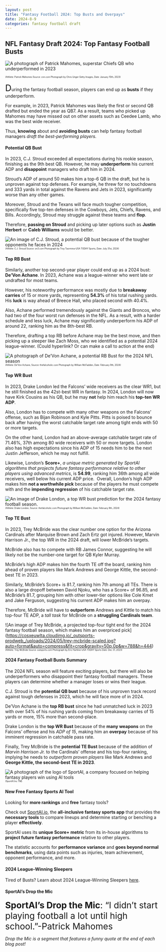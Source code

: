 ```yaml
---
layout: post
title: "Fantasy Football 2024: Top Busts and Overpays"
date: 2024-8-9
categories: fantasy football draft
---
```

## NFL Fantasy Draft 2024: Top Fantasy Football Busts 
![A photograph of Patrick Mahomes, superstar Chiefs QB who underperformed in 2023](https://media.cnn.com/api/v1/images/stellar/prod/230110173341-patrick-mahomes.jpg?c=16x9&q=h_653,w_1160,c_fill/f_webp)

<span style="font-size:0.5em;">(Athlete: Patrick Mahomes Source: cnn.com Photograph by Chris Unger Getty Images, Date: January 10th, 2023)</span>

<span style="font-size:2em;">D</span>uring the fantasy football season, players can end up as **busts** if they underperform.

For example, in 2023, Patrick Mahomes was likely the first or second QB drafted but ended the year as QB7. As a result, teams who picked up Mahomes may have missed out on other assets such as Ceedee Lamb, who was the best wide receiver. 

Thus, **knowing** about and **avoiding busts** can help fantasy football managers *draft the best-performing players.*

#### Potential QB Bust 

In 2023, C.J. Stroud exceeded all expectations during his rookie season, finishing as the 9th best QB. However, he may **underperform** his current ADP and **disappoint** managers who draft him in 2024. 

Stroud’s ADP of around 50 makes him a top-6 QB in the draft, but he is unproven against top defenses. For example, he threw for no touchdowns and 333 yards in total against the Ravens and Jets in 2023, significantly worse than any other games. 

Moreover, Stroud and the Texans will face much tougher competition, specifically five top-ten defenses in the Cowboys, Jets, Chiefs, Ravens, and Bills. Accordingly, Stroud may struggle against these teams and **flop**.

Therefore, **passing on Stroud** and picking up later options such as **Justin Herbert** or **Caleb Williams** would be better. 

![An image of C.J. Stroud, a potential QB bust because of the tougher opponents he faces in 2024](https://on3static.com/cdn-cgi/image/height=417,width=795,quality=90,fit=cover,gravity=0.5x0.5/uploads/dev/assets/cms/2024/06/08194005/cj-stroud-texans-1.jpg)
<span style="font-size:0.5em;">(Athlete: C.J. Stroud Source: on3.com Photograph by Troy Taormina-USA TODAY Sports, Date: July 31st, 2024)</span>

#### Top RB Bust 

Similarly, another top second-year player could end up as a 2024 bust: **De’Von Achane**. In 2023, Achane was a league-winner who went late or undrafted for most teams. 

However, his noteworthy performance was mostly due to **breakaway carries** of 15 or more yards, representing **54.3%** of his total rushing yards. His **luck** is way ahead of Breece Hall, who placed second with 40.4%. 

Also, Achane performed tremendously against the Giants and Broncos, who had two of the four worst run defenses in the NFL. As a result, with a harder schedule and less luck, Achane may significantly underperform his ADP of around 22, ranking him as the 8th-best RB. 

Therefore, drafting a top RB before Achane may be the best move, and then picking up a sleeper like Zach Moss, who we identified as a potential 2024 league-winner.  (Could hyperlink? Or can make a call to action at the end) 

![A photograph of De’Von Achane, a potential RB Bust for the 2024 NFL season](https://fhcsportsreport.com/wp-content/uploads/2023/10/miami-dolphins-running-back-devon-achane.jpg)
<span style="font-size:0.5em;">(Athlete: De’Von Achane, Source: thefalcoholic.com Photograph by William McFadden, Date: February 9th, 2024)</span>

#### Top WR Bust 

In 2023, Drake London led the Falcons’ wide receivers as the clear WR1, but he still finished as the 42st-best WR in fantasy. In 2024, London will now have Kirk Cousins as his QB, but he may **not** help him reach his **top-ten WR ADP**. 

Also, London has to compete with many other weapons on the Falcons’ offense, such as Bijan Robinson and Kyle Pitts. Pitts is poised to bounce back after having the worst catchable target rate among tight ends with 50 or more targets. 

On the other hand, London had an above-average catchable target rate of 71.46%, 37th among 80 wide receivers with 50 or more targets. London also has high expectations since his ADP of 15 needs him to be the next Justin Jefferson, which he may not fulfill. 

Likewise, London’s **Score+**, *a unique metric generated by SportAI algorithms that projects future fantasy performance relative to other players using advanced metrics*,  is **54.99**, ranking him 36th among all wide receivers, well below his current ADP price. 
​​
Overall, London’s high ADP makes him **not a worthwhile pick** because of the players he must compete with and the **impending regression** of his catchable target rate. 

![An image of Drake London, a top WR bust prediction for the 2024 fantasy football season.](https://cdn.vox-cdn.com/thumbor/l4GTA61cFGUeeMzvLFg0xYHwsOo=/0x0:6000x3141/fit-in/1200x630/cdn.vox-cdn.com/uploads/chorus_asset/file/25275338/1880118326.jpg)
<span style="font-size:0.5em;">(Athlete: Drake London, Source: thefalcoholic.com Photograph by William McFadden, Date: February 9th, 2024)</span>

#### Top TE Bust 

In 2023, Trey McBride was the clear number one option for the Arizona Cardinals after Marquise Brown and Zach Ertz got injured. However, Marvin Harrison Jr., the top WR in the 2024 draft, will lower McBride’s targets. 

McBride also has to compete with RB James Connor, suggesting he will likely not be the number-one target for QB Kyler Murray. 

McBride’s high ADP makes him the fourth TE off the board, ranking him ahead of proven players like Mark Andrews and George Kittle, the second-best TE in 2023. 

Similarly, McBride’s Score+ is 81.7, ranking him 7th among all TEs. There is also a large dropoff between David Njoku, who has a Score+ of 96.85, and McBride’s 81.7, grouping him with other lower-tier options like Cole Kmet and Jake Ferguson, suggesting his current ADP makes him an overpay.  

Therefore, McBride will have to **outperform** Andrews and Kittle to match his top-four TE ADP, a *tall task* for McBride on a **struggling Cardinals team**. 

![An image of Trey McBride, a projected top-four tight end for the 2024 fantasy football season, which makes him an overpriced pick] (https://cosxeuwlta.cloudimg.io/_outsports-prodweb_/uploads/2024/05/trey-mcbride-scaled.jpg?auto=format&auto=compress&fit=crop&gravity=50p,0p&w=788&h=444)
<span style="font-size:0.5em;">(Athlete: Trey McBride Source: outsports.com Photograph by  Eric Hartline-USA TODAY Sports Date: Dec 31, 2023)</span>

#### 2024 Fantasy Football Busts Summary 
The 2024 NFL season will feature exciting players, but there will also be underperformers who disappoint their fantasy football managers. These players can determine whether a manager loses or wins their league. 

C.J. Stroud is the **potential QB bust** because of his unproven track record against tough defenses in 2023, which he will face more of in 2024. 

De’Von Achane is the **top RB bust** since he had unmatched luck in 2023 with over 54% of his rushing yards coming from breakaway carries of 15 yards or more, 15% more than second-place. 

Drake London is the **top WR Bust** because of the **many weapons** on the Falcons’ offense and his *ADP of 15*, making him an **overpay** because of his imminent regression in catchable pass rate. 

Finally, Trey McBride is the **potential TE Bust** because of the addition of *Marvin Harrison Jr.* to the Cardinals’ offense and his top-four ranking, implying he needs to *outperform proven players* like Mark Andrews and **George Kittle, the second-best TE in 2023**. 

![A photograph of the logo of SportAI, a company focused on helping fantasy players win using AI tools](https://cdn.discordapp.com/attachments/761005468008579092/1268937624819863552/SportAI.png?ex=66ae3dc1&is=66acec41&hm=d0edd729d19cae879da19abaf52a78d06d9e21e05387ca06bb9c36dbdbf3541d&) 
<span style="font-size:0.5em;">(SportAI Inc *TM*)</span>
#### New Free Fantasy Sports AI Tool

Looking for **more rankings** and **free** fantasy tools? 

Check out [SportAI.io](https://sportai.io/), the **all-inclusive fantasy sports app** that provides the **necessary tools** to compare lineups and determine starting or benching a player **effectively**. 

SportAI uses its **unique Score+ metric** from its in-house algorithms to **project future fantasy performance** relative to other players. 

The statistic accounts for **performance variance** and **goes beyond normal benchmarks**, using data points such as injuries, team achievement, opponent performance, and more.

#### 2024 League-Winning Sleepers

Tired of Busts? Learn about 2024 League-Winning Sleepers [here](https://sportai.io/fantasy/football/draft/2024/08/02/NFL-Fantasy-Football-League-Winning-Breakouts-Sleepers.html). 

#### SportAI’s Drop the Mic 
<span style="font-size:2em;">**SportAI’s Drop the Mic**: “I didn’t start playing football a lot until high school.”-Patrick Mahomes</span>

*Drop the Mic is a segment that features a funny quote at the end of each blog post!*

